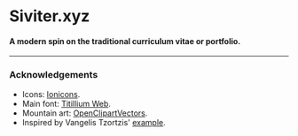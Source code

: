 # Siviter.xyz

#### A modern spin on the traditional curriculum vitae or portfolio.

***

### Acknowledgements

- Icons: [Ionicons](https://www.iconfinder.com/iconsets/ionicons).
- Main font: [Titillium Web](https://fonts.google.com/specimen/Titillium+Web).
- Mountain art: [OpenClipartVectors](https://pixabay.com/en/game-hill-mountains-request-224970-1299478/).
- Inspired by Vangelis Tzortzis' [example](http://vangeltzo.com/).